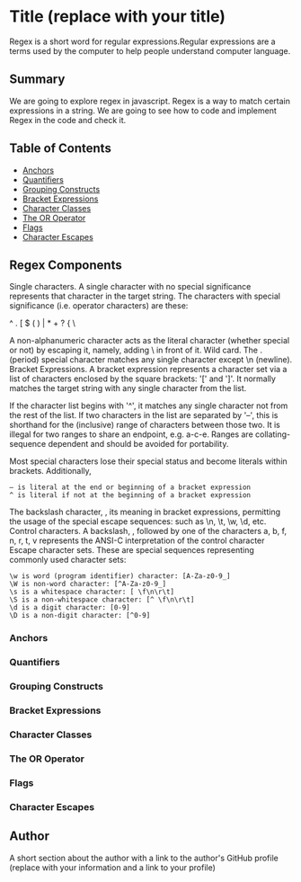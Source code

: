 # Title (replace with your title)

Regex is a short word for regular expressions.Regular expressions are a terms used by the computer to help people understand computer language.

## Summary

We are going to explore regex in javascript. Regex is a way to match certain expressions in a string. We are going to see how to code and implement Regex in the code and check it.

## Table of Contents

- [Anchors](#anchors)
- [Quantifiers](#quantifiers)
- [Grouping Constructs](#grouping-constructs)
- [Bracket Expressions](#bracket-expressions)
- [Character Classes](#character-classes)
- [The OR Operator](#the-or-operator)
- [Flags](#flags)
- [Character Escapes](#character-escapes)

## Regex Components
 Single characters. A single character with no special significance represents that character in the target string. The characters with special significance (i.e. operator characters) are these:

^ . [ $ ( ) | * + ? { \

A non-alphanumeric character acts as the literal character (whether special or not) by escaping it, namely, adding \ in front of it.
Wild card. The . (period) special character matches any single character except \n (newline).
Bracket Expressions. A bracket expression represents a character set via a list of characters enclosed by the square brackets: '[' and ']'. It normally matches the target string with any single character from the list.

If the character list begins with '^', it matches any single character not from the rest of the list.
If two characters in the list are separated by '–', this is shorthand for the (inclusive) range of characters between those two. It is illegal for two ranges to share an endpoint, e.g. a-c-e. Ranges are collating-sequence dependent and should be avoided for portability.

Most special characters lose their special status and become literals within brackets. Additionally,

    – is literal at the end or beginning of a bracket expression
    ^ is literal if not at the beginning of a bracket expression

The backslash character, \, its meaning in bracket expressions, permitting the usage of the special escape sequences: such as \n, \t, \w, \d, etc.
Control characters. A backslash, \, followed by one of the characters a, b, f, n, r, t, v represents the ANSI-C interpretation of the control character
Escape character sets. These are special sequences representing commonly used character sets:

    \w is word (program identifier) character: [A-Za-z0-9_]
    \W is non-word character: [^A-Za-z0-9_]
    \s is a whitespace character: [ \f\n\r\t]
    \S is a non-whitespace character: [^ \f\n\r\t]
    \d is a digit character: [0-9]
    \D is a non-digit character: [^0-9]


### Anchors

### Quantifiers

### Grouping Constructs

### Bracket Expressions

### Character Classes

### The OR Operator

### Flags

### Character Escapes

## Author

A short section about the author with a link to the author's GitHub profile (replace with your information and a link to your profile)
